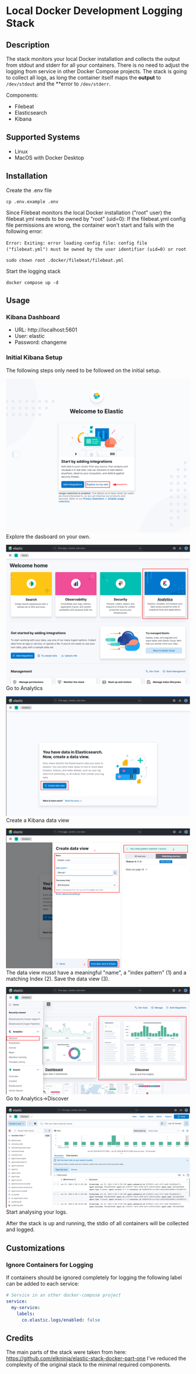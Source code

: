 # Local Docker Development Logging Stack

## Description

The stack monitors your local Docker installation and collects the output from stdout and stderr for all your containers.
There is no need to adjust the logging from service in other Docker Compose projects. The stack is going to collect all
logs, as long the container itself maps the **output** to `/dev/stdout` and the **error to `/dev/stderr`. 

Components:
- Filebeat
- Elasticsearch
- Kibana

## Supported Systems
- Linux
- MacOS with Docker Desktop


## Installation

Create the .env file
```shell
cp .env.example .env
```

Since Filebeat monitors the local Docker installation ("root" user) the filebeat.yml needs to be owned by "root" (uid=0):
If the filebeat.yml config file permissions are wrong, the container won't start and fails with the following error:

`Error: Exiting: error loading config file: config file ("filebeat.yml") must be owned by the user identifier (uid=0) or root`

```shell
sudo chown root .docker/filebeat/filebeat.yml 
```

Start the logging stack

```shell
docker compose up -d
```

## Usage

### Kibana Dashboard

- URL: http://localhost:5601
- User: elastic
- Password: changeme 

### Initial Kibana Setup 

The following steps only need to be followed on the initial setup.

![](./doc/images/kibana_inital_setup_img1.png)
Explore the dasboard on your own.

![](./doc/images/kibana_inital_setup_img2.png)
Go to Analytics

![](./doc/images/kibana_inital_setup_img3.png)
Create a Kibana data view

![](./doc/images/kibana_inital_setup_img4.png)
The data view musst have a meaningful "name", a "index pattern" (1) and a matching Index (2).
Save the data view (3).

![](./doc/images/kibana_inital_setup_img5.png)
Go to Analytics->Discover

![](./doc/images/kibana_inital_setup_img6.png)
Start analysing your logs.

After the stack is up and running, the stdio of all containers will be collected and logged.

## Customizations

### Ignore Containers for Logging
If containers should be ignored completely for logging the following label can be added to each service:

```yaml
# Service in an other docker-compose project
service:
  my-service:
    labels:
      co.elastic.logs/enabled: false
```


## Credits

The main parts of the stack were taken from here: https://github.com/elkninja/elastic-stack-docker-part-one
I've reduced the complexity of the original stack to the minimal required components.